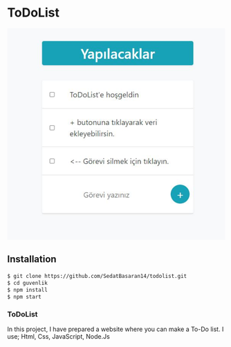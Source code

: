 # ToDoList
  
  <img src="ToDoList.JPG" />

## Installation

```
$ git clone https://github.com/SedatBasaran14/todolist.git
$ cd guvenlik
$ npm install
$ npm start
```

### ToDoList

In this project, I have prepared a website where you can make a To-Do list. 
I use; Html, Css, JavaScript, Node.Js



